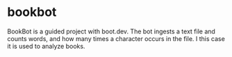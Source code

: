 # bookbot

BookBot is a guided project with boot.dev. The bot ingests a text file and counts words, and how many times a character occurs in the file. I this case it is used to analyze books.
